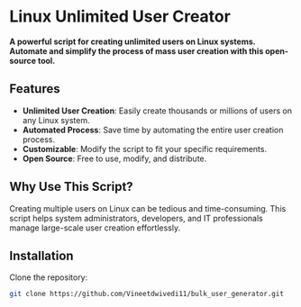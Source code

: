 # Linux Unlimited User Creator

**A powerful script for creating unlimited users on Linux systems. Automate and simplify the process of mass user creation with this open-source tool.**

## Features

- **Unlimited User Creation**: Easily create thousands or millions of users on any Linux system.
- **Automated Process**: Save time by automating the entire user creation process.
- **Customizable**: Modify the script to fit your specific requirements.
- **Open Source**: Free to use, modify, and distribute.

## Why Use This Script?

Creating multiple users on Linux can be tedious and time-consuming. This script helps system administrators, developers, and IT professionals manage large-scale user creation effortlessly.

## Installation

Clone the repository:
```bash
git clone https://github.com/Vineetdwivedi11/bulk_user_generator.git

